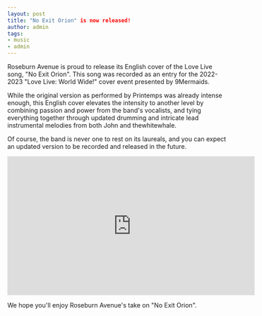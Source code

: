 ```yaml
---
layout: post
title: "No Exit Orion" is now released!
author: admin
tags:
- music
- admin
---
```


Roseburn Avenue is proud to release its English cover of the Love Live song, "No Exit Orion". This song was recorded as an entry for the 2022-2023 "Love Live: World Wide!" cover event presented by 9Mermaids.

While the original version as performed by Printemps was already intense enough, this English cover elevates the intensity to another level by combining passion and power from the band's vocalists, and tying everything together through updated drumming and intricate lead instrumental melodies from both John and thewhitewhale.

Of course, the band is never one to rest on its laureals, and you can expect an updated version to be recorded and released in the future.

<iframe width="560" height="315" src="https://www.youtube.com/embed/tlK0B8OgX0I" frameborder="0" allow="autoplay; encrypted-media" allowfullscreen></iframe>

We hope you'll enjoy Roseburn Avenue's take on "No Exit Orion".

